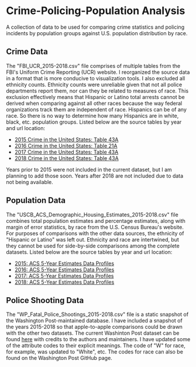 # Crime-Policing-Population Analysis
A collection of data to be used for comparing crime statistics and policing incidents by population groups against U.S. population distribution by race.

## Crime Data
The "FBI_UCR_2015-2018.csv" file comprises of multiple tables from the FBI's Uniform Crime Reporting (UCR) website. I reorganized the source data in a format that is more conducive to visualization tools. I also excluded all ethnicity counts. Ethnicity counts were unreliable given that not all police departments report them, nor can they be related to measures of race. This exclusion effectively means that Hispanic or Latino total arrests cannot be derived when comparing against all other races because the way federal organizations track them are independent of race. Hispanics can be of any race. So there is no way to determine how many Hispanics are in white, black, etc. population groups. Listed below are the source tables by year and url location:

* [2015 Crime in the United States: Table 43A](https://ucr.fbi.gov/crime-in-the-u.s/2015/crime-in-the-u.s.-2015/tables/table-43)
* [2016 Crime in the United States: Table 21A](https://ucr.fbi.gov/crime-in-the-u.s/2016/crime-in-the-u.s.-2016/topic-pages/tables/table-21)
* [2017 Crime in the United States: Table 43A](https://ucr.fbi.gov/crime-in-the-u.s/2017/crime-in-the-u.s.-2017/topic-pages/tables/table-43)
* [2018 Crime in the United States: Table 43A](https://ucr.fbi.gov/crime-in-the-u.s/2018/crime-in-the-u.s.-2018/topic-pages/tables/table-43)

Years prior to 2015 were not included in the current dataset, but I am planning to add those soon. Years after 2018 are not included due to data not being available.

## Population Data
The "USCB_ACS_Demographic_Housing_Estimates_2015-2018.csv" file combines total population estimates and percentage estimates, along with margin of error statistics, by race from the U.S. Census Bureau's website. For purposes of comparisons with the other data sources, the ethnicity of "Hispanic or Latino" was left out. Ethnicity and race are intertwined, but they cannot be used for side-by-side comparisons among the complete datasets. Listed below are the source tables by year and url location:

* [2015: ACS 5-Year Estimates Data Profiles](https://data.census.gov/cedsci/table?d=ACS%205-Year%20Estimates%20Data%20Profiles&table=DP05&tid=ACSDP5Y2015.DP05&vintage=2016)
* [2016: ACS 5-Year Estimates Data Profiles](https://data.census.gov/cedsci/table?d=ACS%205-Year%20Estimates%20Data%20Profiles&table=DP05&tid=ACSDP5Y2016.DP05&vintage=2016)
* [2017: ACS 5-Year Estimates Data Profiles](https://data.census.gov/cedsci/table?d=ACS%205-Year%20Estimates%20Data%20Profiles&table=DP05&tid=ACSDP5Y2017.DP05&vintage=2016)
* [2018: ACS 5-Year Estimates Data Profiles](https://data.census.gov/cedsci/table?d=ACS%205-Year%20Estimates%20Data%20Profiles&table=DP05&tid=ACSDP5Y2018.DP05&vintage=2016)

## Police Shooting Data
The "WP_Fatal_Police_Shootings_2015-2018.csv" file is a static snapshot of the Washington Post-maintained database. I have included a snapshot of the years 2015-2018 so that apple-to-apple comparisons could be drawn with the other two datasets. The current Washinton Post dataset can be found [here](https://github.com/washingtonpost/data-police-shootings) with credits to the authors and maintainers. I have updated some of the attribute codes to their explicit meanings. The code of "W" for race, for example, was updated to "White", etc. The codes for race can also be found on the Washington Post GitHub page.

